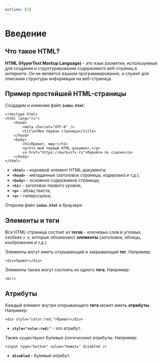 ```yaml
---
outline: [2]
---
```


<script setup>
import CodePreview from '.././.vitepress/components/CodePreview.vue';

import html_1 from '.././.vitepress/examples/html/demo_001/index.html?raw';
import css_1 from '.././.vitepress/examples/html/demo_001/style.css?raw';
import js_1 from '.././.vitepress/examples/html/demo_001/script.js?raw';
</script>

# Введение

## Что такое HTML?

**HTML (HyperText Markup Language)** - это язык разметки, используемый для создания и структурирования содержимого веб-страниц в интернете. Он не является языком программирования, а служит для описания структуры информации на веб-странице.

## Пример простейшей HTML-страницы

Создадим и изменим файл **`index.html`**:

```html:line-numbers
<!doctype html>
<html lang="ru">
    <head>
        <meta charset="UTF-8" />
        <title>Моя первая страница</title>
    </head>
    <body>
        <h1>Привет, мир!</h1>
        <p>Это мой первый HTML-документ.</p>
        <a href="https://markusfx.ru">Перейти по ссылке</a>
    </body>
</html>
```

- **`<html>`** - корневой элемент HTML-документа;
- **`<head>`** - метаданные (_заголовок страницы, кодировка и т.д._);
- **`<body>`** - основное содержимое страницы;
- **`<h1>`** - заголовок первого уровня;
- **`<p>`** - абзац текста;
- **`<a>`** - гиперссылка;

Откроем файл **`index.html`** в браузере:

<CodePreview :html="html_1" :css="css_1" :js="js_1" height="300px" />

## Элементы и теги

Вся HTML-страница состоит из **тегов** - ключевых слов в угловых скобках **`< >`**, которые обозначают **элементы** (_заголовки, абзацы, изображения и т.д._).

Элементы могут иметь открывающий и закрывающий **тег**. Например:

```html:line-numbers
<div>Привет</div>
```

Элементы также могут состоять из одного **тега**. Например:

```html:line-numbers
<br/>
```

## Атрибуты

Каждый элемент внутри открывающего **тега** может иметь **атрибуты**. Например:

```html:line-numbers
<div style="color:red;">Привет</div>
```

- **`style="color:red;"`** - это атрибут.

Также существуют булевые (_логические_) атрибуты. Например:

```html:line-numbers
<input type="button" value="Нажать" disabled />
```

- **`disabled`** - булевый атрибут.
